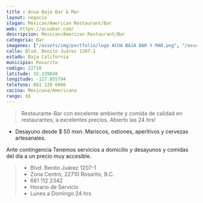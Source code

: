 ```yaml
---
title : Acua Baja Bar & Mar
layout: negocio
slogan: Mexican/American Restaurant/Bar
web: https://acuabar.com/
descripcion: Mexican/American Restaurant/Bar
categoria: Bar
imagenes: ["/assets/img/portfolio/logo ACUA BAJA BAR Y MAR.png", "/assets/img/portfolio/aqua.jpeg", "/assets/img/portfolio/aquatogo.jpeg", "/assets/img/portfolio/aquatogomn.jpeg", "/assets/img/portfolio/aquatogous.jpeg"]
calle: Blvd. Benito Juárez 1207-1 
estado: Baja California
municipio: Rosarito
codigo: 22710
latitude: 32.339848
longitude: -117.055794
telefono: 661 120 6066
cocina: Mexicana/Americana
rango: $$
---
```



>Restaurante-Bar con excelente ambiente y comida de calidad en restaurantes, a excelentes precios. Abierto las 24 hrs! 

* Desayuno desde $ 50 mxn. Mariscos, ostiones, aperitivos y cervezas artesanales.

Ante contingencia 
Tenemos servicios a domicilio y desayunos y comidas del día a un precio muy accesible.


>* Blvd. Benito Juárez 1207-1
>* Zona Centro, 22710 Rosarito, B.C.
>* 661 112 2342
>* Horario de Servicio
>* Lunes a Domingo 24 hrs

   


